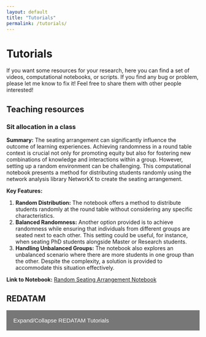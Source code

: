 ```yaml
---
layout: default
title: "Tutorials"
permalink: /tutorials/
---
```


# Tutorials

If you want some resources for your research, here you can find a set of videos, computational notebooks, or scripts. If you find any bug or problem, please let me know to fix it! Feel free to share them with other people interested!

## Teaching resources

### Sit allocation in a class

**Summary:**
The seating arrangement can significantly influence the outcome of learning experiences. Achieving randomness in a round table context is crucial not only for promoting equity but also for fostering new combinations of knowledge and interactions within a group. However, setting up a random environment can be challenging. This computational notebook presents a method for distributing students randomly using the network analysis library NetworkX to create the seating arrangement.

**Key Features:**
1. **Random Distribution:** The notebook offers a method to distribute students randomly at the round table without considering any specific characteristics.
2. **Balanced Randomness:** Another option provided is to achieve randomness while ensuring that individuals from different groups are seated next to each other. This setting could be useful, for instance, when seating PhD students alongside Master or Research students.
3. **Handling Unbalanced Groups:** The notebook also explores an unbalanced scenario where there are more students in one group than the other. Despite the complexity, a solution is provided to accommodate this situation effectively.

**Link to Notebook:** [Random Seating Arrangement Notebook](https://colab.research.google.com/drive/17_OtGULUDAgJDXVVphjcIraeVN_raJHd?usp=sharing)

## REDATAM

<button class="collapsible">Expand/Collapse REDATAM Tutorials</button>
<div class="content">
  <h4>1. Redatam7: A brief introduction and where to download the Software</h4>
  <p>In this video transcript, the speaker introduces a tutorial on how to install Redatam, which stands for Retrieval of Data for Small Areas by Microcomputer, and mentions where to download the software. He discusses the three main components of Redatam: Redatam Create, Redatam Process, and Redatam Admin. The speaker explains that he will focus on Redatam Process in the tutorial. He also provides information about the availability of data for various countries and types of data. The speaker plans to share more videos as he proceeds with the tutorial and expresses his intention to improve video quality. The transcript includes detailed information on Redatam and its applications.</p>
  <p>Three key points:</p>
  <ul>
    <li>Introduction to a tutorial on installing Redatam software for data retrieval.</li>
    <li>Explanation of the three main components of Redatam: Create, Process, and Admin.</li>
    <li>Information on data availability for various countries and types of data.</li>
  </ul>
  <p>Watch the <a href="https://www.loom.com/share/6b6b46ffb5d84fe4b511af4d5558aa69?sid=f07fdb18-525f-45ef-84d2-35c898665947">first video tutorial</a></p>
  <p>Download the <a href="https://redatam.org/en/software">software</a>.</p>

  <h4>2. Redatam7: Installation, Set Up and Saving a Project</h4>
  <p>In this transcript, the speaker demonstrates the installation of software, highlighting language options and preferences. He chooses to install it in English, emphasizing the simplicity and speed of the process. After installation, the speaker briefly mentions the software he'll be using. He also discusses language selection within the software and provides a recommendation to configure certain settings. Finally, the speaker mentions opening a database related to Bolivia and creating a project for safe data analysis, concluding the discussion with gratitude.</p>
  <p>Three key points from the transcript:</p>
  <ul>
    <li>The speaker demonstrates the straightforward installation of software, with the option to choose various languages.</li>
    <li>They emphasize the importance of language selection within the software and recommend specific settings.</li>
    <li>The speaker discusses the creation of a project for safe data analysis when working with a database related to Bolivia.</li>
  </ul>
  <p>Watch the <a href="https://www.loom.com/share/f53604839d3d4f7caaf889145618c8b6?sid=f38e1ce1-7937-4532-80da-0a91c9a18662">second video tutorial</a></p>

  <h4>3. Redatam7: Final Set Up for Bolivia 2012 Project</h4>
  <p>In this tutorial, the speaker explains how to load a project in Redatam software. He emphasizes the advantages of working with a project over a directory, enabling safer changes and estimations. The speaker details the nested structure of census information, starting at the department level and breaking down to municipalities and household variables. He discusses the project setup, labeling, resource directories, and documentation, ensuring all necessary files are organized. The speaker concludes by underlining the importance of the questionnaire for variable reference.</p>
  <p>Three key points:</p>
  <ul>
    <li>The speaker demonstrates how to load a project in Redatam for more secure data processing.</li>
    <li>They describe the hierarchical structure of census data, from departments to municipalities and households.</li>
    <li>The tutorial focuses on setting up the project, including labeling and documentation, to ensure organized and accessible data for analysis.</li>
  </ul>
  <p>Watch the <a href="https://www.loom.com/share/8e69c8f952a24b36a2dcaa6ddad97ff0?sid=974a9dc3-e36d-4ce8-952c-97ee1db4d5de">third video tutorial</a></p>

  <h4>4. Redatam7: Fast operations using the "Frequencies", the "Ribbon" and "Code using Programs": Indigenous Nations, Spoken Languages and Gender</h4>
  <p>In this tutorial, the speaker demonstrates how to perform fast operations with Redatam, a data analysis tool, using a Bolivian census dataset. He starts by showing how to find and analyze information about the distribution of genders, with more women than men in the census. Then, he explores the first language people learned to speak, highlighting the prevalence of Spanish, Aymara, and Quechua. The speaker also mentions the presence of other languages, such as German, Chinese, and Japanese. He expresses his appreciation for the quality of the Bolivian census data and discusses the potential for further analysis, such as housing types. The tutorial concludes with a brief explanation of how to save the data in an Excel format for further exploration.</p>
  <ul>
    <li>The tutorial covers analyzing gender distribution and the first language learned in the Bolivian census dataset.</li>
    <li>It highlights the prevalence of Spanish and other languages like Aymara and Quechua as the first languages learned.</li>
    <li>The speaker mentions the potential for further analysis, particularly related to housing types in the census data.</li>
    <li>The speaker also teaches how to use the Ribbon and Code in Programs, how to save these programs in each project and performs an analysis on Indigenous Nations, Spoken Languages and Gender in Bolivia</li>
  </ul>
  <p>Watch the <a href="https://www.loom.com/share/201a2be2c9ed42a1b5a27e3f41963c56?sid=20860159-96f1-4e78-b7cf-21d37eb9cf04">fourth video tutorial</a></p>

  <h4>5. Redatam7: Crosstabs of Indigenous Nations and Gender</h4>
  <p>In this tutorial, the speaker introduces the concept of cross tabulations, explaining that they can be found in the statistical processor ribbon. He demonstrates how to create a cross tabulation of variables, such as indigenous population and gender, and how to identify those not belonging to any indigenous group. The tutorial provides a program example for generating cross tabulations and exports the results to Excel. The tutorial concludes by highlighting the output files created.</p>
  <ul>
    <li>The tutorial covers the use of cross tabulations in statistical analysis.</li>
    <li>It demonstrates creating cross tables for variables like indigenous population and gender.</li>
    <li>It provides a program example and shows how to export the results to Excel.</li>
  </ul>
  <p>Watch the <a href="https://www.loom.com/share/db7bfd8d83644973a5559275f26626f4?sid=bbff5526-0724-499e-b3d3-beadc9c1a330">fifth video tutorial</a></p>

  <h4>6. Redatam7: Arealist - Indigenous and non-Indigenous populations in Bolivia</h4>
  <p>In this tutorial, he demonstrates how to represent variables at the district or municipality level using a statistical processor called Arealist, with a focus on working with a single variable and a disclaimer that this method does not apply to crosstabs. He walks through the process, using the example of variable p29c for Bolivia in 2019, illustrating how to split the output at the municipality level and add the municipality names for clarity. He mentions his intention to use this data to create an ethnic map for a Bolivian project, highlighting the need for additional variables for those not identifying as indigenous. He saves the program as "Bolivian Program 5: Bolivian Nations by Municipality" and switches the analysis to variable p29a, including output area names for non-indigenous and non-Bolivian populations. The tutorial concludes with a plan to work with the data in GIS and write a brief article.</p>
  <ul>
    <li>He demonstrates representing variables at the municipality level using Arealist.</li>
    <li>Emphasizes the importance of working with one variable and not crosstabs.</li>
    <li>Intention to create an ethnic map for Bolivia and the consideration of missing variables for non-indigenous populations in question P29C which should be fixed with P29A.</li>
  </ul>
  <p>Watch the <a href="https://www.loom.com/share/3b2eba1198d34e0c9292a33c91958a0b?sid=a8e1893f-e671-43a3-9ffd-1319ff9cc8c5">sixth video tutorial</a></p>

  <h4>7. Redatam7: Adding Filters to Frequency Tables and Crosstables</h4>
  <p>In this tutorial, he teaches how to add filters to frequency tables and cross-tables in the statistical processor. He starts by demonstrating how to filter a frequency table using the example variable B29C, specifying the filter condition, and displaying the filtered data. Then, he moves on to a cross-table analysis by selecting a relevant variable, adding a filter for females, and creating a cross-tabulation between indigenous nations and job categories. He emphasizes the value of this analysis in understanding the distribution of job categories among indigenous groups, particularly female-owned businesses. He saves the results as "Bolivia 4" and highlights the importance of considering individuals who do not identify as indigenous in the analysis.</p>
  <ul>
    <li>Teaches how to add filters to frequency tables and cross-tables.</li>
    <li>Demonstrates filtering for female-specific data analysis.</li>
    <li>Highlights the significance of considering non-indigenous individuals and the potential for generating new variables for comprehensive analysis.</li>
  </ul>
  <p>Watch the <a href="https://www.loom.com/share/d1f1e567fe5c45e593250040ec68f151?sid=8065a553-e2cb-4816-9295-4ae12013dd7e">seventh video tutorial</a></p>

</div>

<script>
document.addEventListener('DOMContentLoaded', function() {
  var coll = document.getElementsByClassName("collapsible")[0];
  coll.addEventListener("click", function() {
    this.classList.toggle("active");
    var content = this.nextElementSibling;
    if (content.style.display === "block") {
      content.style.display = "none";
    } else {
      content.style.display = "block";
    }
  });
});
</script>

<style>
.collapsible {
  background-color: #777;
  color: white;
  cursor: pointer;
  padding: 18px;
  width: 100%;
  border: none;
  text-align: left;
  outline: none;
  font-size: 15px;
}

.active, .collapsible:hover {
  background-color: #555;
}

.content {
  padding: 0 18px;
  display: none;
  overflow: hidden;
  background-color: #f1f1f1;
}
</style>
